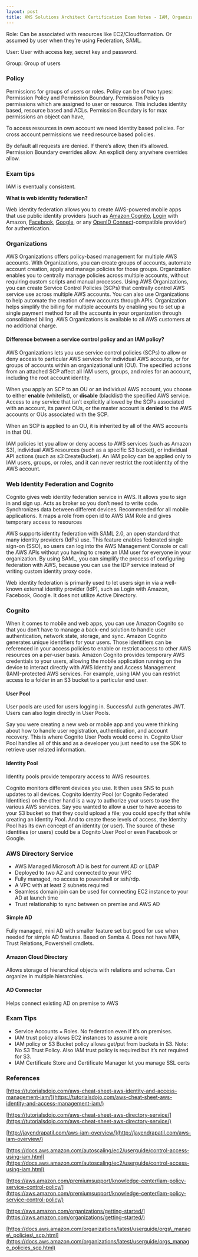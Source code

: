 ```yaml
---
layout: post
title: AWS Solutions Architect Certification Exam Notes - IAM, Organization, Cognito, Active Directory, Identity Federation
---
```



Role: Can be associated with resources like
EC2/Cloudformation. Or assumed by user when they’re using Federation,
SAML.

User: User with access key, secret key and
password.

Group: Group of users

### Policy

Permissions for groups of users or roles. Policy can be
of two types: Permission Policy and Permission Boundary. Permission
Policy is permissions which are assigned to user or resource. This
includes identity based, resource based and ACLs. Permission Boundary is
for max permissions an object can have,

To access resources in own account we need identity
based policies. For cross account permissions we need resource based
policies.

By default all requests are denied. If there’s allow,
then it’s allowed. Permission Boundary overrides allow. An explicit deny
anywhere overrides allow.

### Exam tips

IAM is eventually consistent.

**What is web identity federation?**

Web identity federation allows you to create AWS-powered mobile apps that use public identity providers (such as [Amazon Cognito](https://aws.amazon.com/cognito/), [Login](http://login.amazon.com/) with Amazon, [Facebook](https://www.facebook.com/about/login), [Google](https://developers.google.com/+/), or any [OpenID Connect](http://openid.net/connect/)-compatible provider) for authentication.


### Organizations

AWS Organizations offers policy-based management for multiple AWS accounts. With Organizations, you can create groups of accounts, automate account creation, apply and manage policies for those groups. Organization enables you to centrally manage policies across multiple accounts, without requiring custom scripts and manual processes. Using AWS Organizations, you can create Service Control Policies (SCPs) that centrally control AWS service use across multiple AWS accounts. You can also use Organizations to help automate the creation of new accounts through APIs. Organization helps simplify the billing for multiple accounts by enabling you to set up a single payment method for all the accounts in your organization through consolidated billing. AWS Organizations is available to all AWS customers at no additional charge.

#### Difference between a service control policy and an IAM policy?

AWS Organizations lets you use service control policies (SCPs) to allow or deny access to particular AWS services for individual AWS accounts, or for groups of accounts within an organizational unit (OU). The specified actions from an attached SCP affect all IAM users, groups, and roles for an account, including the root account identity.

When you apply an SCP to an OU or an individual AWS account, you choose to either **enable** (whitelist), or **disable** (blacklist) the specified AWS service. Access to any service that isn’t explicitly allowed by the SCPs associated with an account, its parent OUs, or the master account is **denied** to the AWS accounts or OUs associated with the SCP.

When an SCP is applied to an OU, it is inherited by all of the AWS accounts in that OU.

IAM policies let you allow or deny access to AWS services (such as Amazon S3), individual AWS resources (such as a specific S3 bucket), or individual API actions (such as s3:CreateBucket). An IAM policy can be applied only to IAM users, groups, or roles, and it can never restrict the root identity of the AWS account.

### Web Identity Federation and Cognito

Cognito gives web identity federation service in AWS. It allows you to sign in and sign up. Acts as broker so you don’t need to write code. Synchronizes data between different devices. Recommended for all mobile applications. It maps a role from open id to AWS IAM Role and gives temporary access to resources

AWS supports identity federation with SAML 2.0, an open standard that many identity providers (IdPs) use. This feature enables federated single sign-on (SSO), so users can log into the AWS Management Console or call the AWS APIs without you having to create an IAM user for everyone in your organization. By using SAML, you can simplify the process of configuring federation with AWS, because you can use the IDP service instead of writing custom identity proxy code.

Web identity federation is primarily used to let users sign in via a well-known external identity provider (IdP), such as Login with Amazon, Facebook, Google. It does not utilize Active Directory.

### Cognito

When it comes to mobile and web apps, you can use Amazon Cognito so that you don’t have to manage a back-end solution to handle user authentication, network state, storage, and sync. Amazon Cognito generates unique identifiers for your users. Those identifiers can be referenced in your access policies to enable or restrict access to other AWS resources on a per-user basis. Amazon Cognito provides temporary AWS credentials to your users, allowing the mobile application running on the device to interact directly with AWS Identity and Access Management (IAM)-protected AWS services. For example, using IAM you can restrict access to a folder in an S3 bucket to a particular end user.

#### User Pool

User pools are used for users logging in. Successful auth generates JWT. Users can also login directly in User Pools.

Say you were creating a new web or mobile app and you were thinking about how to handle user registration, authentication, and account recovery. This is where Cognito User Pools would come in. Cognito User Pool handles all of this and as a developer you just need to use the SDK to retrieve user related information.

#### Identity Pool

Identity pools provide temporary access to AWS resources.

Cognito monitors different devices you use. It then uses SNS to push updates to all devices. Cognito Identity Pool (or Cognito Federated Identities) on the other hand is a way to authorize your users to use the various AWS services. Say you wanted to allow a user to have access to your S3 bucket so that they could upload a file; you could specify that while creating an Identity Pool. And to create these levels of access, the Identity Pool has its own concept of an identity (or user). The source of these identities (or users) could be a Cognito User Pool or even Facebook or Google.

### AWS Directory Service

-   AWS Managed Microsoft AD is best for current AD or LDAP
-   Deployed to two AZ and connected to your VPC
-   Fully managed, no access to powershell or ssh/rdp.
-   A VPC with at least 2 subnets required
-   Seamless domain join can be used for connecting EC2 instance to your AD at launch time
-   Trust relationship to sync between on premise and AWS AD

#### Simple AD

Fully managed, mini AD with smaller feature set but good for use when needed for simple AD features. Based on Samba 4. Does not have MFA, Trust Relations, Powershell cmdlets.

#### Amazon Cloud Directory

Allows storage of hierarchical objects with relations and schema. Can organize in multiple hierarchies.

#### AD Connector

Helps connect existing AD on premise to AWS

### Exam Tips

-   Service Accounts = Roles. No federation even if it’s on premises.
-   IAM trust policy allows EC2 instances to assume a role
-   IAM policy or S3 Bucket policy allows get/put from buckets in S3. Note: No S3 Trust Policy. Also IAM trust policy is required but it’s not required for S3.
-   IAM Certificate Store and Certificate Manager let you manage SSL certs

### References

[https://tutorialsdojo.com/aws-cheat-sheet-aws-identity-and-access-management-iam/](https://tutorialsdojo.com/aws-cheat-sheet-aws-identity-and-access-management-iam/)

[https://tutorialsdojo.com/aws-cheat-sheet-aws-directory-service/](https://tutorialsdojo.com/aws-cheat-sheet-aws-directory-service/)

[http://jayendrapatil.com/aws-iam-overview/](http://jayendrapatil.com/aws-iam-overview/)

[https://docs.aws.amazon.com/autoscaling/ec2/userguide/control-access-using-iam.html](https://docs.aws.amazon.com/autoscaling/ec2/userguide/control-access-using-iam.html)

[https://aws.amazon.com/premiumsupport/knowledge-center/iam-policy-service-control-policy/](https://aws.amazon.com/premiumsupport/knowledge-center/iam-policy-service-control-policy/)

[https://aws.amazon.com/organizations/getting-started/](https://aws.amazon.com/organizations/getting-started/)

[https://docs.aws.amazon.com/organizations/latest/userguide/orgs\_manage\_policies\_scp.html](https://docs.aws.amazon.com/organizations/latest/userguide/orgs_manage_policies_scp.html)